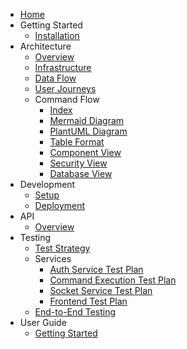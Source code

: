 * [Home](/)
* Getting Started
  * [Installation](/getting-started/installation.md)
* Architecture
  * [Overview](/architecture/overview.md)
  * [Infrastructure](/architecture/infrastructure.md)
  * [Data Flow](/architecture/data-flow.md)
  * [User Journeys](/architecture/user-journey.md)
  * Command Flow
    * [Index](/architecture/command-flow/command_flow_index.md)
    * [Mermaid Diagram](/architecture/command-flow/command_flow_mermaid.md)
    * [PlantUML Diagram](/architecture/command-flow/command_flow_plantuml.md)
    * [Table Format](/architecture/command-flow/command_flow_table.md)
    * [Component View](/architecture/command-flow/command_flow_component.md)
    * [Security View](/architecture/command-flow/command_flow_security.md)
    * [Database View](/architecture/command-flow/command_flow_database.md)
* Development
  * [Setup](/development/setup.md)
  * [Deployment](/development/deployment.md)
* API
  * [Overview](/api/overview.md)
* Testing
  * [Test Strategy](/testing/test_strategy.md)
  * Services
    * [Auth Service Test Plan](/testing/services/auth_service/test_plan.md)
    * [Command Execution Test Plan](/testing/services/command_execution/test_plan.md)
    * [Socket Service Test Plan](/testing/services/socket_service/test_plan.md)
    * [Frontend Test Plan](/testing/services/frontend/test_plan.md)
  * [End-to-End Testing](/testing/end_to_end/test_plan.md)
* User Guide
  * [Getting Started](/user-guide/getting-started.md)
